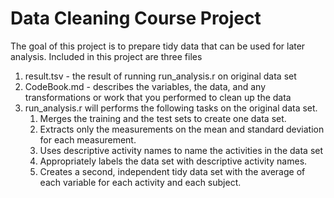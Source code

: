 
# Data Cleaning Course Project

The goal of this project is to prepare tidy data that can be used for later analysis. 
Included in this project are three files
1. result.tsv - the result of running run_analysis.r on original data set
2. CodeBook.md - describes the variables, the data, and any transformations or work that you performed to clean up the data
3. run_analysis.r will performs the following tasks on the original data set.
	1. Merges the training and the test sets to create one data set.
	2. Extracts only the measurements on the mean and standard deviation for each measurement. 
	3. Uses descriptive activity names to name the activities in the data set
	4. Appropriately labels the data set with descriptive activity names. 
	5. Creates a second, independent tidy data set with the average of each variable for each activity and each subject. 
